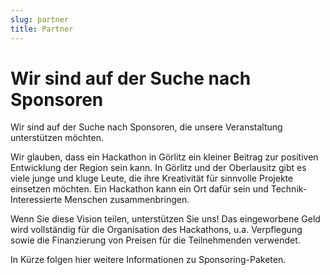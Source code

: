 ```yaml
---
slug: partner
title: Partner
---
```


# Wir sind auf der Suche nach Sponsoren

Wir sind auf der Suche nach Sponsoren, die unsere Veranstaltung unterstützen möchten.

Wir glauben, dass ein Hackathon in Görlitz ein kleiner Beitrag zur positiven Entwicklung der Region sein kann.
In Görlitz und der Oberlausitz gibt es viele junge und kluge Leute, die ihre Kreativität für
sinnvolle Projekte einsetzen möchten. Ein Hackathon kann ein Ort dafür sein und Technik-Interessierte Menschen
zusammenbringen.

Wenn Sie diese Vision teilen, unterstützen Sie uns! Das eingeworbene Geld wird vollständig für die Organisation des Hackathons,
u.a. Verpflegung sowie die Finanzierung von Preisen für die Teilnehmenden verwendet.

In Kürze folgen hier weitere Informationen zu Sponsoring-Paketen.
